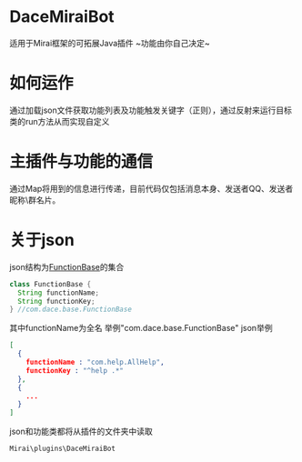 # DaceMiraiBot
适用于Mirai框架的可拓展Java插件 \~功能由你自己决定\~

# 如何运作
通过加载json文件获取功能列表及功能触发关键字（正则），通过反射来运行目标类的run方法从而实现自定义

# 主插件与功能的通信
通过Map将用到的信息进行传递，目前代码仅包括消息本身、发送者QQ、发送者昵称\群名片。

# 关于json
json结构为[FunctionBase](https://github.com/Grand-cocoa/DaceMiraiBot/blob/master/src/main/java/com/dace/base/FunctionBase.java "com.dace.base.FunctionBase")的集合

```Java
class FunctionBase { 
  String functionName; 
  String functionKey;
} //com.dace.base.FunctionBase
```

其中functionName为全名  举例"com.dace.base.FunctionBase"
json举例
```Json
[
  {
    functionName : "com.help.AllHelp",
    functionKey : "^help .*"
  }, 
  {
    ...
  }
]
```

json和功能类都将从插件的文件夹中读取
    
    Mirai\plugins\DaceMiraiBot


